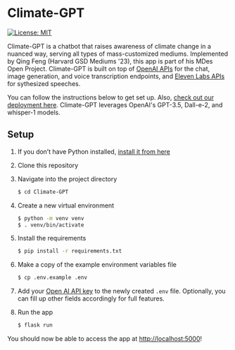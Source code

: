 # Climate-GPT

[![License: MIT](https://img.shields.io/badge/License-MIT-yellow.svg)](https://opensource.org/licenses/MIT)

Climate-GPT is a chatbot that raises awareness of climate change in a nuanced way, serving all types of mass-customized mediums. Implemented by Qing Feng (Harvard GSD Mediums '23), this app is part of his MDes Open Project. Climate-GPT is built on top of [OpenAI APIs](https://beta.openai.com/docs/quickstart) for the chat, image generation, and voice transcription endpoints, and [Eleven Labs APIs](https://docs.elevenlabs.io/quickstart) for sythesized speeches. 

You can follow the instructions below to get set up. Also, [check out our deployment here](https://www.climate-gpt.com). Climate-GPT leverages OpenAI's GPT-3.5, Dall-e-2, and whisper-1 models.

## Setup

1. If you don’t have Python installed, [install it from here](https://www.python.org/downloads/)

2. Clone this repository

3. Navigate into the project directory

   ```bash
   $ cd Climate-GPT
   ```

4. Create a new virtual environment

   ```bash
   $ python -m venv venv
   $ . venv/bin/activate
   ```

5. Install the requirements

   ```bash
   $ pip install -r requirements.txt
   ```

6. Make a copy of the example environment variables file

   ```bash
   $ cp .env.example .env
   ```

7. Add your [Open AI API key](https://beta.openai.com/account/api-keys) to the newly created `.env` file. Optionally, you can fill up other fields accordingly for full features.

8. Run the app

   ```bash
   $ flask run
   ```

You should now be able to access the app at [http://localhost:5000](http://localhost:5000)!
